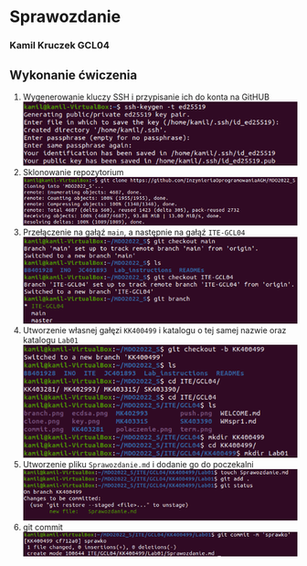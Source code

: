 ﻿# Sprawozdanie
### Kamil Kruczek GCL04
## Wykonanie ćwiczenia
1. Wygenerowanie kluczy SSH i przypisanie ich do konta na GitHUB
![Image](01.png)
2. Sklonowanie repozytorium
![Image](02.png)
3. Przełączenie na gałąź ```main```, a następnie na gałąź ```ITE-GCL04```
![Image](03.png)
4. Utworzenie własnej gałęzi ```KK400499``` i katalogu o tej samej nazwie oraz katalogu ```Lab01```
![Image](04.png)
5. Utworzenie pliku ```Sprawozdanie.md``` i dodanie go do poczekalni
![Image](05.png)
6. git commit
![Image](06.png)




